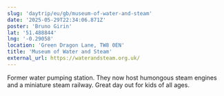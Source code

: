 ```yaml
---
slug: 'daytrip/eu/gb/museum-of-water-and-steam'
date: '2025-05-29T22:34:06.871Z'
poster: 'Bruno Girin'
lat: '51.488844'
lng: '-0.29058'
location: 'Green Dragon Lane, TW8 0EN'
title: 'Museum of Water and Steam'
external_url: https://waterandsteam.org.uk/
---
```

Former water pumping station. They now host humongous steam engines and a miniature steam railway. Great day out for kids of all ages.